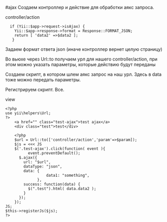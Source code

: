 #ajax
Создаем контроллер и действие для обработки аякс запроса.

controller/action
```
  if (Yii::$app->request->isAjax) {
    Yii::$app->response->format = Response::FORMAT_JSON;
    return [ 'data2' =>$data2 ];
   }
```
Задаем формат ответа json (иначе контроллер вернет целую страницу)

Во вьюхе через Url::to получаем урл для нашего controller/action, при этом можно указать параметры, которые действию будут переданы

Создаем скрипт, в котором шлем аякс запрос на наш урл. Здесь в data тоже можно передать параметры. 

Регистрируем скрипт. Все.

view
```
<?php
use yii\helpers\Url;
?>
	<a href="" class="test-ajax">test ajax</a>
	<div class="test">test</div>
	
	<?php
	$url = Url::to(['controller/action','param'=>$param]);
	$js = <<< JS
    $('.test-ajax').click(function( event ){
		  event.preventDefault();
      $.ajax({
        url: "$url",
        dataType: "json",
        data: {
				  data1: "something",
			  },
        success: function(data) {
          $(".test").html( data.data2 );                
        }
      });
    });
JS;
$this->registerJs($js);
?>
```


